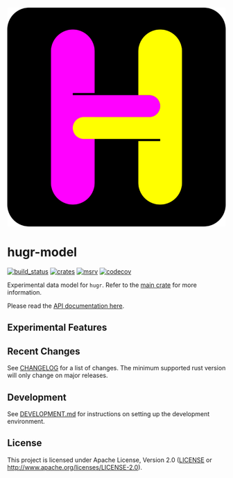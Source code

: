 ![](/hugr/assets/hugr_logo.svg)

hugr-model
===============

[![build_status][]](https://github.com/CQCL/hugr/actions)
[![crates][]](https://crates.io/crates/hugr-model)
[![msrv][]](https://github.com/CQCL/hugr)
[![codecov][]](https://codecov.io/gh/CQCL/hugr)

Experimental data model for `hugr`.
Refer to the [main crate](http://crates.io/crates/hugr) for more information.

Please read the [API documentation here][].

## Experimental Features

## Recent Changes

See [CHANGELOG][] for a list of changes. The minimum supported rust
version will only change on major releases.

## Development

See [DEVELOPMENT.md](https://github.com/CQCL/hugr/blob/main/DEVELOPMENT.md) for instructions on setting up the development environment.

## License

This project is licensed under Apache License, Version 2.0 ([LICENSE][] or http://www.apache.org/licenses/LICENSE-2.0).

  [API documentation here]: https://docs.rs/hugr-model/
  [build_status]: https://github.com/CQCL/hugr/actions/workflows/ci-rs.yml/badge.svg?branch=main
  [msrv]: https://img.shields.io/crates/msrv/hugr-model
  [crates]: https://img.shields.io/crates/v/hugr-core
  [codecov]: https://img.shields.io/codecov/c/gh/CQCL/hugr?logo=codecov
  [LICENSE]: https://github.com/CQCL/hugr/blob/main/LICENCE
  [CHANGELOG]: https://github.com/CQCL/hugr/blob/main/hugr-model/CHANGELOG.md
